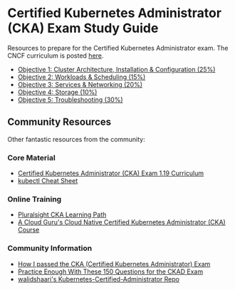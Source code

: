 # Certified Kubernetes Administrator (CKA) Exam Study Guide

Resources to prepare for the Certified Kubernetes Administrator exam. The CNCF curriculum is posted [here](https://github.com/cncf/curriculum).

- [Objective 1: Cluster Architecture, Installation & Configuration (25%)](objectives/objective1.md)
- [Objective 2: Workloads & Scheduling (15%)](objectives/objective2.md)
- [Objective 3: Services & Networking (20%)](objectives/objective2.md)
- [Objective 4: Storage (10%)](objectives/objective2.md)
- [Objective 5: Troubleshooting (30%)](objectives/objective2.md)

## Community Resources

Other fantastic resources from the community:

### Core Material

- [Certified Kubernetes Administrator (CKA) Exam 1.19 Curriculum](https://github.com/cncf/curriculum/blob/master/CKA_Curriculum_v1.19.pdf)
- [kubectl Cheat Sheet](https://kubernetes.io/docs/reference/kubectl/cheatsheet/)

### Online Training

- [Pluralsight CKA Learning Path](https://app.pluralsight.com/paths/certificate/certified-kubernetes-administrator)
- [A Cloud Guru's Cloud Native Certified Kubernetes Administrator (CKA) Course](https://acloud.guru/learn/7f5137aa-2d26-4b19-8d8c-025b22667e76)

### Community Information

- [How I passed the CKA (Certified Kubernetes Administrator) Exam](https://medium.com/platformer-blog/how-i-passed-the-cka-certified-kubernetes-administrator-exam-8943aa24d71d)
- [Practice Enough With These 150 Questions for the CKAD Exam](https://medium.com/bb-tutorials-and-thoughts/practice-enough-with-these-questions-for-the-ckad-exam-2f42d1228552)
- [walidshaari's Kubernetes-Certified-Administrator Repo](https://github.com/walidshaari/Kubernetes-Certified-Administrator)
